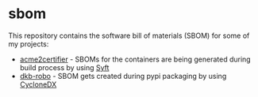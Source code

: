 # sbom

This repository contains the software bill of materials (SBOM) for some of my projects:

- [acme2certifier](https://github.com/grindsa/acme2certifier) - SBOMs for the containers are being generated during build process by using [Syft](https://github.com/anchore/syft)
- [dkb-robo](https://github.com/grindsa/dkb-robo) - SBOM gets created during pypi packaging by using [CycloneDX](https://cyclonedx-bom-tool.readthedocs.io/en/latest/index.html)